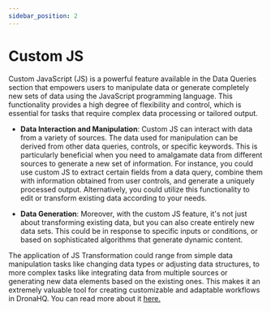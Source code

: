 ```yaml
---
sidebar_position: 2
---
```


# Custom JS

Custom JavaScript (JS) is a powerful feature available in the Data Queries section that empowers users to manipulate data or generate completely new sets of data using the JavaScript programming language. This functionality provides a high degree of flexibility and control, which is essential for tasks that require complex data processing or tailored output.

- **Data Interaction and Manipulation**: Custom JS can interact with data from a variety of sources. The data used for manipulation can be derived from other data queries, controls, or specific keywords. This is particularly beneficial when you need to amalgamate data from different sources to generate a new set of information. For instance, you could use custom JS to extract certain fields from a data query, combine them with information obtained from user controls, and generate a uniquely processed output. Alternatively, you could utilize this functionality to edit or transform existing data according to your needs.

- **Data Generation**: Moreover, with the custom JS feature, it's not just about transforming existing data, but you can also create entirely new data sets. This could be in response to specific inputs or conditions, or based on sophisticated algorithms that generate dynamic content.

The application of JS Transformation could range from simple data manipulation tasks like changing data types or adjusting data structures, to more complex tasks like integrating data from multiple sources or generating new data elements based on the existing ones. This makes it an extremely valuable tool for creating customizable and adaptable workflows in DronaHQ. You can read more about it [here.](/binding-data/data-queries/custom-js/)